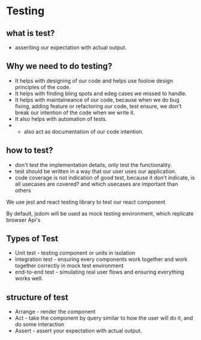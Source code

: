 # Testing

## what is test?

+ asseriting our expectation with actual output.

## Why we need to do testing?

+ It helps with designing of our code and helps use foolow design principles of the code.
+ It helps with finding bling spots and edeg cases we missed to handle.
+ It helps with maintaineance of our code, because when we do bug fixing, adding feature or refactoring our code, test ensure, we don't break our intention of the code when we write it.
+ It also helps with automation of tests.
+ + also act as documentation of our code intention.

## how to test?

+ don't test the implementation details, only test the functionality.
+ test should be written in a way that our user uses our application.
+ code coverage is not indication of good test, because it don't indicate, is all usecases are covered? and which usecases are important than others

We use jest and react testing library to test our react component

By default, jsdom will be used as mock testing environment, which replicate browser Api's

## Types of Test

+ Unit test - testing component or units in isolation
+ Integration test - ensuring every components work together and work together correctly in mock test environment
+ end-to-end test - simulating real user flows and ensuring everything works well.

## structure of test

+ Arrange - render the component
+ Act - take the component by query similar to how the user will do it, and do some interaction
+ Assert - assert your expectation with actual output.